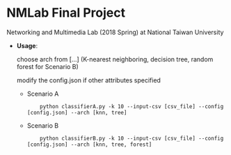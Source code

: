# NMLab Final Project
Networking and Multimedia Lab (2018 Spring) at National Taiwan University

* **Usage**: 

    choose arch from [...] (K-nearest neighboring, decision tree, random forest for Scenario B)
    
    modify the config.json if other attributes specified
 
    * Scenario A
        
        ```
            python classifierA.py -k 10 --input-csv [csv_file] --config [config.json] --arch [knn, tree] 
        ```
    * Scenario B
    
        ```
            python classifierB.py -k 10 --input-csv [csv_file] --config [config.json] --arch [knn, tree, forest] 
        ```
